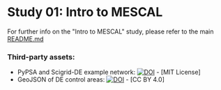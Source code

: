 # Study 01: Intro to MESCAL

For further info on the "Intro to MESCAL" study, please refer to the main [README.md](README.md)

### Third-party assets:
- PyPSA and Scigrid-DE example network: [![DOI](https://zenodo.org/badge/DOI/10.5281/zenodo.14824654.svg)](https://doi.org/10.5281/zenodo.14824654) - [MIT License]
- GeoJSON of DE control areas: [![DOI](https://zenodo.org/badge/DOI/10.5281/zenodo.7530196.svg)](https://doi.org/10.5281/zenodo.7530196) - [CC BY 4.0]
